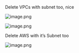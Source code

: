
Delete VPCs with subnet too, nice


![image.png](https://prod-files-secure.s3.us-west-2.amazonaws.com/d5da4832-3825-4b06-9f7d-86c687d890a2/618c1bc8-bfca-4ac3-b618-580693b743da/image.png?X-Amz-Algorithm=AWS4-HMAC-SHA256&X-Amz-Content-Sha256=UNSIGNED-PAYLOAD&X-Amz-Credential=AKIAT73L2G45HZZMZUHI%2F20240903%2Fus-west-2%2Fs3%2Faws4_request&X-Amz-Date=20240903T084501Z&X-Amz-Expires=3600&X-Amz-Signature=7311dfcd76818f7ddd92c750df5f9bdb7c9619ad4c459e771b0db28c2157301e&X-Amz-SignedHeaders=host&x-id=GetObject)


![image.png](https://prod-files-secure.s3.us-west-2.amazonaws.com/d5da4832-3825-4b06-9f7d-86c687d890a2/60597ad3-2ee6-4d68-8341-5902d90e8410/image.png?X-Amz-Algorithm=AWS4-HMAC-SHA256&X-Amz-Content-Sha256=UNSIGNED-PAYLOAD&X-Amz-Credential=AKIAT73L2G45HZZMZUHI%2F20240903%2Fus-west-2%2Fs3%2Faws4_request&X-Amz-Date=20240903T084501Z&X-Amz-Expires=3600&X-Amz-Signature=be760ad407c9ab17040732c303cb534c38abfbeb0a4e4048d08344f23e00218f&X-Amz-SignedHeaders=host&x-id=GetObject)


Delete AWS with it’s Subnet too


![image.png](https://prod-files-secure.s3.us-west-2.amazonaws.com/d5da4832-3825-4b06-9f7d-86c687d890a2/a817720f-db1b-4240-a287-28d3b163e440/image.png?X-Amz-Algorithm=AWS4-HMAC-SHA256&X-Amz-Content-Sha256=UNSIGNED-PAYLOAD&X-Amz-Credential=AKIAT73L2G45HZZMZUHI%2F20240903%2Fus-west-2%2Fs3%2Faws4_request&X-Amz-Date=20240903T084501Z&X-Amz-Expires=3600&X-Amz-Signature=698a96d5421e7f5af2eed216a8fd337d43453819876c78921b51469ca1cc1ab1&X-Amz-SignedHeaders=host&x-id=GetObject)

